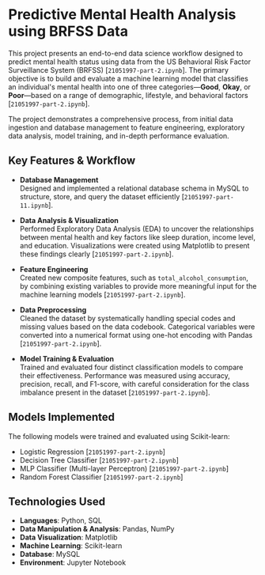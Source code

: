# Predictive Mental Health Analysis using BRFSS Data

This project presents an end-to-end data science workflow designed to predict mental health status using data from the US Behavioral Risk Factor Surveillance System (BRFSS) [`21051997-part-2.ipynb`]. The primary objective is to build and evaluate a machine learning model that classifies an individual's mental health into one of three categories—**Good**, **Okay**, or **Poor**—based on a range of demographic, lifestyle, and behavioral factors [`21051997-part-2.ipynb`].

The project demonstrates a comprehensive process, from initial data ingestion and database management to feature engineering, exploratory data analysis, model training, and in-depth performance evaluation.

## Key Features & Workflow

- **Database Management**  
  Designed and implemented a relational database schema in MySQL to structure, store, and query the dataset efficiently [`21051997-part-11.ipynb`].

- **Data Analysis & Visualization**  
  Performed Exploratory Data Analysis (EDA) to uncover the relationships between mental health and key factors like sleep duration, income level, and education. Visualizations were created using Matplotlib to present these findings clearly [`21051997-part-2.ipynb`].

- **Feature Engineering**  
  Created new composite features, such as `total_alcohol_consumption`, by combining existing variables to provide more meaningful input for the machine learning models [`21051997-part-2.ipynb`].

- **Data Preprocessing**  
  Cleaned the dataset by systematically handling special codes and missing values based on the data codebook. Categorical variables were converted into a numerical format using one-hot encoding with Pandas [`21051997-part-2.ipynb`].

- **Model Training & Evaluation**  
  Trained and evaluated four distinct classification models to compare their effectiveness. Performance was measured using accuracy, precision, recall, and F1-score, with careful consideration for the class imbalance present in the dataset [`21051997-part-2.ipynb`].

## Models Implemented

The following models were trained and evaluated using Scikit-learn:

- Logistic Regression [`21051997-part-2.ipynb`]
- Decision Tree Classifier [`21051997-part-2.ipynb`]
- MLP Classifier (Multi-layer Perceptron) [`21051997-part-2.ipynb`]
- Random Forest Classifier [`21051997-part-2.ipynb`]

## Technologies Used

- **Languages**: Python, SQL  
- **Data Manipulation & Analysis**: Pandas, NumPy  
- **Data Visualization**: Matplotlib  
- **Machine Learning**: Scikit-learn  
- **Database**: MySQL  
- **Environment**: Jupyter Notebook

